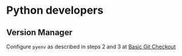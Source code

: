 # Python developers

## Version Manager

Configure `pyenv` as described in steps 2 and 3 at [Basic Git Checkout](https://github.com/pyenv/pyenv#basic-github-checkout)
